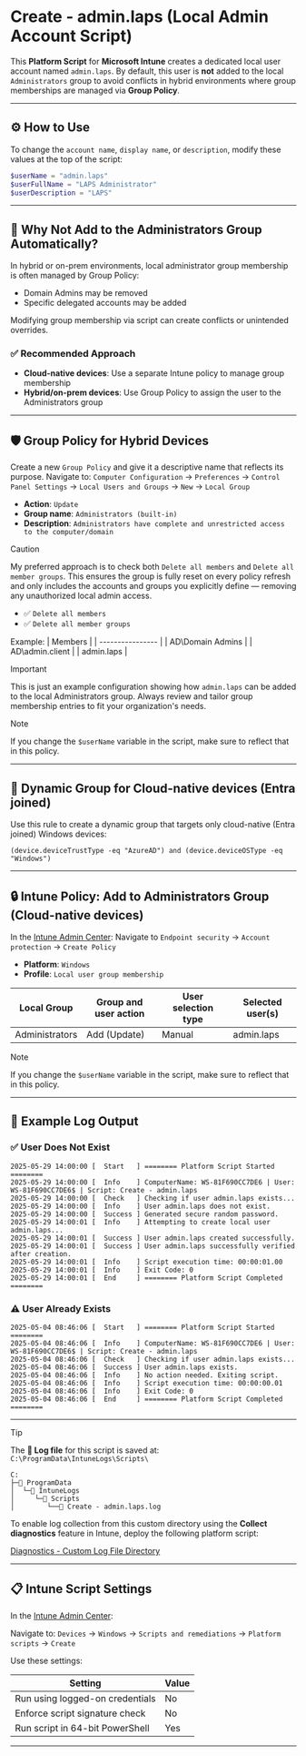 # Create - admin.laps (Local Admin Account Script)

This **Platform Script** for **Microsoft Intune** creates a dedicated local user account named `admin.laps`. By default, this user is **not** added to the local `Administrators` group to avoid conflicts in hybrid environments where group memberships are managed via **Group Policy**.

---

## ⚙️ How to Use

To change the `account name`, `display name`, or `description`, modify these values at the top of the script:

```powershell
$userName = "admin.laps"
$userFullName = "LAPS Administrator"
$userDescription = "LAPS"
```
---

## 🧭 Why Not Add to the Administrators Group Automatically?

In hybrid or on-prem environments, local administrator group membership is often managed by Group Policy:

* Domain Admins may be removed
* Specific delegated accounts may be added

Modifying group membership via script can create conflicts or unintended overrides.

### ✅ Recommended Approach

* **Cloud-native devices**: Use a separate Intune policy to manage group membership
* **Hybrid/on-prem devices**: Use Group Policy to assign the user to the Administrators group

---

## 🛡️ Group Policy for Hybrid Devices

Create a new `Group Policy` and give it a descriptive name that reflects its purpose. 
Navigate to:
`Computer Configuration` → `Preferences` → `Control Panel Settings` → `Local Users and Groups` → `New` → `Local Group`

* **Action**: `Update`
* **Group name**: `Administrators (built-in)`
* **Description**: `Administrators have complete and unrestricted access to the computer/domain`

> [!CAUTION]
> My preferred approach is to check both `Delete all members` and `Delete all member groups`. This ensures the group is fully reset on every policy refresh and only includes the accounts and groups you explicitly define — removing any unauthorized local admin access.

* ✅ `Delete all members`
* ✅ `Delete all member groups`

Example:
| Members          |
| ---------------- |
| AD\Domain Admins |
| AD\admin.client  |
| admin.laps       |

> [!IMPORTANT]
> This is just an example configuration showing how `admin.laps` can be added to the local Administrators group. Always review and tailor group membership entries to fit your organization's needs.

> [!NOTE]
> If you change the `$userName` variable in the script, make sure to reflect that in this policy.

---

## 🧮 Dynamic Group for Cloud-native devices (Entra joined)

Use this rule to create a dynamic group that targets only cloud-native (Entra joined) Windows devices:
```kusto
(device.deviceTrustType -eq "AzureAD") and (device.deviceOSType -eq "Windows")
```

---

## 🔒 Intune Policy: Add to Administrators Group (Cloud-native devices)

In the [Intune Admin Center](https://intune.microsoft.com):
Navigate to `Endpoint security` → `Account protection` → `Create Policy`

* **Platform**: `Windows`
* **Profile**: `Local user group membership`

| Local Group    | Group and user action | User selection type | Selected user(s) |
| -------------- | --------------------- | ------------------- | ---------------- |
| Administrators | Add (Update)          | Manual              | admin.laps       |

> [!NOTE]
> If you change the `$userName` variable in the script, make sure to reflect that in this policy.

---

## 📄 Example Log Output

### ✅ User Does Not Exist

```
2025-05-29 14:00:00 [  Start   ] ======== Platform Script Started ========
2025-05-29 14:00:00 [  Info    ] ComputerName: WS-81F690CC7DE6 | User: WS-81F690CC7DE6$ | Script: Create - admin.laps
2025-05-29 14:00:00 [  Check   ] Checking if user admin.laps exists...
2025-05-29 14:00:00 [  Info    ] User admin.laps does not exist.
2025-05-29 14:00:00 [  Success ] Generated secure random password.
2025-05-29 14:00:01 [  Info    ] Attempting to create local user admin.laps...
2025-05-29 14:00:01 [  Success ] User admin.laps created successfully.
2025-05-29 14:00:01 [  Success ] User admin.laps successfully verified after creation.
2025-05-29 14:00:01 [  Info    ] Script execution time: 00:00:01.00
2025-05-29 14:00:01 [  Info    ] Exit Code: 0
2025-05-29 14:00:01 [  End     ] ======== Platform Script Completed ========
```

### ⚠️ User Already Exists

```
2025-05-04 08:46:06 [  Start   ] ======== Platform Script Started ========
2025-05-04 08:46:06 [  Info    ] ComputerName: WS-81F690CC7DE6 | User: WS-81F690CC7DE6$ | Script: Create - admin.laps
2025-05-04 08:46:06 [  Check   ] Checking if user admin.laps exists...
2025-05-04 08:46:06 [  Success ] User admin.laps exists.
2025-05-04 08:46:06 [  Info    ] No action needed. Exiting script.
2025-05-04 08:46:06 [  Info    ] Script execution time: 00:00:00.01
2025-05-04 08:46:06 [  Info    ] Exit Code: 0
2025-05-04 08:46:06 [  End     ] ======== Platform Script Completed ========
```

---

> [!TIP]
> The **📄 Log file** for this script is saved at:
> `C:\ProgramData\IntuneLogs\Scripts\`
>
> ```
> C:  
> ├─📁 ProgramData
> │  └─📁 IntuneLogs
> │     └─📁 Scripts
> │        └──📄 Create - admin.laps.log
> ```
>
> To enable log collection from this custom directory using the **Collect diagnostics** feature in Intune, deploy the following platform script:
>
> [Diagnostics - Custom Log File Directory](https://github.com/Barg0/Intune-Platform-Scripts/tree/main/Diagnostics%20-%20Custom%20Log%20File%20Directory)

---

## 📋 Intune Script Settings

In the [Intune Admin Center](https://intune.microsoft.com):

Navigate to:
`Devices` → `Windows` → `Scripts and remediations` → `Platform scripts` → `Create`

Use these settings:

| Setting                         | Value |
| ------------------------------- | ----- |
| Run using logged-on credentials | No    |
| Enforce script signature check  | No    |
| Run script in 64-bit PowerShell | Yes   |

---
